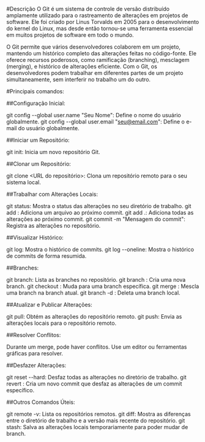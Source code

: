 #Descrição
O Git é um sistema de controle de versão distribuído amplamente utilizado para o rastreamento de alterações em projetos de software. Ele foi criado por Linus Torvalds em 2005 para o desenvolvimento do kernel do Linux, mas desde então tornou-se uma ferramenta essencial em muitos projetos de software em todo o mundo.

O Git permite que vários desenvolvedores colaborem em um projeto, mantendo um histórico completo das alterações feitas no código-fonte. Ele oferece recursos poderosos, como ramificação (branching), mesclagem (merging), e histórico de alterações eficiente. Com o Git, os desenvolvedores podem trabalhar em diferentes partes de um projeto simultaneamente, sem interferir no trabalho um do outro.

#Principais comandos:

##Configuração Inicial:

git config --global user.name "Seu Nome": Define o nome do usuário globalmente.
git config --global user.email "seu@email.com": Define o e-mail do usuário globalmente.

##Iniciar um Repositório:

git init: Inicia um novo repositório Git.

##Clonar um Repositório:

git clone <URL do repositório>: Clona um repositório remoto para o seu sistema local.

##Trabalhar com Alterações Locais:

git status: Mostra o status das alterações no seu diretório de trabalho.
git add <nome do arquivo>: Adiciona um arquivo ao próximo commit.
git add .: Adiciona todas as alterações ao próximo commit.
git commit -m "Mensagem do commit": Registra as alterações no repositório.

##Visualizar Histórico:

git log: Mostra o histórico de commits.
git log --oneline: Mostra o histórico de commits de forma resumida.

##Branches:

git branch: Lista as branches no repositório.
git branch <nome da branch>: Cria uma nova branch.
git checkout <nome da branch>: Muda para uma branch específica.
git merge <nome da branch>: Mescla uma branch na branch atual.
git branch -d <nome da branch>: Deleta uma branch local.

##Atualizar e Publicar Alterações:

git pull: Obtém as alterações do repositório remoto.
git push: Envia as alterações locais para o repositório remoto.

##Resolver Conflitos:

Durante um merge, pode haver conflitos. Use um editor ou ferramentas gráficas para resolver.

##Desfazer Alterações:

git reset --hard: Desfaz todas as alterações no diretório de trabalho.
git revert <hash do commit>: Cria um novo commit que desfaz as alterações de um commit específico.

##Outros Comandos Úteis:

git remote -v: Lista os repositórios remotos.
git diff: Mostra as diferenças entre o diretório de trabalho e a versão mais recente do repositório.
git stash: Salva as alterações locais temporariamente para poder mudar de branch.
